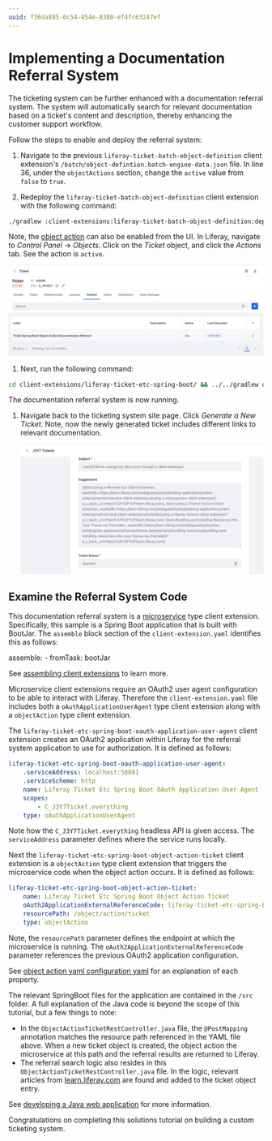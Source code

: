 ```yaml
---
uuid: f36da885-6c54-454e-8380-ef4fc63247ef
---
```

# Implementing a Documentation Referral System

The ticketing system can be further enhanced with a documentation referral system. The system will automatically search for relevant documentation based on a ticket's content and description, thereby enhancing the customer support workflow.

Follow the steps to enable and deploy the referral system:

1. Navigate to the previous `liferay-ticket-batch-object-definition` client extension's `/batch/object-defintion.batch-engine-data.json` file. In line 36, under the `objectActions` section, change the `active` value from `false` to `true`.

1. Redeploy the `liferay-ticket-batch-object-definition` client extension with the following command:

```bash
./gradlew :client-extensions:liferay-ticket-batch-object-definition:deploy
```

   Note, the [object action](../../building-applications/objects/creating-and-managing-objects/actions.md) can also be enabled from the UI. In Liferay, navigate to _Control Panel_ &rarr; _Objects_. Click on the _Ticket_ object, and click the _Actions_ tab. See the action is `active`.

   ![Object action is active.](./implementing-a-documentation-referral-system/images/01.png)

1. Next, run the following command:

```bash
cd client-extensions/liferay-ticket-etc-spring-boot/ && ../../gradlew deploy bootRun
```

The documentation referral system is now running.

1. Navigate back to the ticketing system site page. Click _Generate a New Ticket_. Note, now the newly generated ticket includes different links to relevant documentation.

   ![Links to relevant documentation are included with the ticket.](./implementing-a-documentation-referral-system/images/02.png)

## Examine the Referral System Code

This documentation referral system is a [microservice](../../building-applications/client-extensions/microservice-client-extensions.md) type client extension. Specifically, this sample is a Spring Boot application that is built with BootJar. The `assemble` block section of the `client-extension.yaml` identifies this as follows:

assemble:
    - fromTask: bootJar

See [assembling client extensions](../../building-applications/client-extensions/working-with-client-extensions#assembling-client-extensions) to learn more.

Microservice client extensions require an OAuth2 user agent configuration to be able to interact with Liferay. Therefore the `client-extension.yaml` file includes both a `oAuthApplicationUserAgent` type client extension along with a `objectAction` type client extension.

The `liferay-ticket-etc-spring-boot-oauth-application-user-agent` client extension creates an OAuth2 application within Liferay for the referral system application to use for authorization. It is defined as follows:

```yaml
liferay-ticket-etc-spring-boot-oauth-application-user-agent:
    .serviceAddress: localhost:58081
    .serviceScheme: http
    name: Liferay Ticket Etc Spring Boot OAuth Application User Agent
    scopes:
        - C_J3Y7Ticket.everything
    type: oAuthApplicationUserAgent
```

Note how the `C_J3Y7Ticket.everything` headless API is given access. The `serviceAddress` parameter defines where the service runs locally.

Next the `liferay-ticket-etc-spring-boot-object-action-ticket` client extension is a `objectAction` type client extension that triggers the microservice code when the object action occurs. It is defined as follows:

```yaml
liferay-ticket-etc-spring-boot-object-action-ticket:
    name: Liferay Ticket Etc Spring Boot Object Action Ticket
    oAuth2ApplicationExternalReferenceCode: liferay-ticket-etc-spring-boot-oauth-application-user-agent
    resourcePath: /object/action/ticket
    type: objectAction
```

Note, the `resourcePath` parameter defines the endpoint at which the microservice is running. The `oAuth2ApplicationExternalReferenceCode` parameter references the previous OAuth2 application configuration.

See [object action yaml configuration yaml](../../building-applications/client-extensions/microservice-client-extensions/object-action-yaml-configuration-reference.md) for an explanation of each property.

The relevant SpringBoot files for the application are contained in the `/src` folder. A full explanation of the Java code is beyond the scope of this tutorial, but a few things to note:

* In the `ObjectActionTicketRestController.java` file, the `@PostMapping` annotation matches the resource path referenced in the YAML file above. When a new ticket object is created, the object action the microservice at this path and the referral results are returned to Liferay.
* The referral search logic also resides in this `ObjectActionTicketRestController.java` file. In the logic, relevant articles from [learn.liferay.com](https://learn.liferay.com/) are found and added to the ticket object entry.

See [developing a Java web application](../../building-applications/developing-a-java-web-application.md) for more information.

Congratulations on completing this solutions tutorial on building a custom ticketing system.

